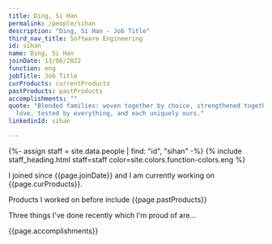 ```yaml
---
title: Ding, Si Han
permalink: /people/sihan
description: "Ding, Si Han - Job Title"
third_nav_title: Software Engineering
id: sihan
name: Ding, Si Han
joinDate: 13/06/2022
function: eng
jobTitle: Job Title
curProducts: currentProducts
pastProducts: pastProducts
accomplishments: ""
quote: "Blended families: woven together by choice, strengthened together by
  love, tested by everything, and each uniquely ours."
linkedinId: sihan

---
```


{%- assign staff = site.data.people | find: "id", "sihan" -%}
{% include staff_heading.html staff=staff color=site.colors.function-colors.eng %}

<p>I joined since {{page.joinDate}} and I am currently working on {{page.curProducts}}.</p>

<p>Products I worked on before include {{page.pastProducts}}</p>

<p>Three things I've done recently which I'm proud of are...</p>
{{page.accomplishments}}
